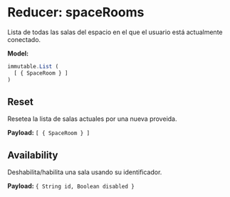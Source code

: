 # Reducer: spaceRooms

Lista de todas las salas del espacio en el que el usuario está actualmente conectado.

**Model:**

```js
immutable.List (
  [ { SpaceRoom } ]
)
```

## Reset

Resetea la lista de salas actuales por una nueva proveida.

**Payload:** `[ { SpaceRoom } ]`

## Availability

Deshabilita/habilita una sala usando su identificador.

**Payload:** `{ String id, Boolean disabled }`
